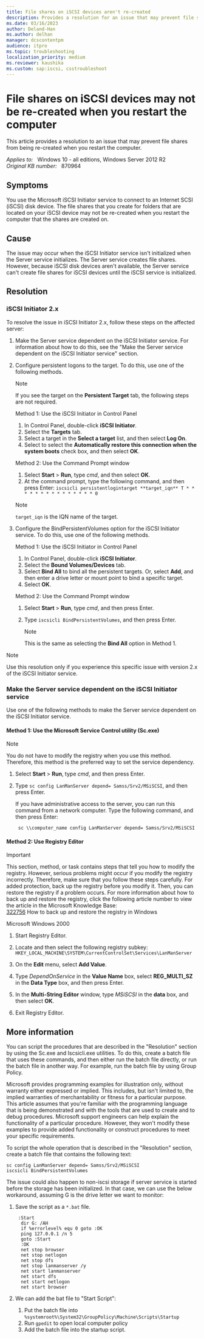```yaml
---
title: File shares on iSCSI devices aren't re-created
description: Provides a resolution for an issue that may prevent file shares from being re-created. This issue occurs when you restart the computer.
ms.date: 03/16/2023
author: Deland-Han
ms.author: delhan
manager: dcscontentpm
audience: itpro
ms.topic: troubleshooting
localization_priority: medium
ms.reviewer: kaushika
ms.custom: sap:iscsi, csstroubleshoot
---
```

# File shares on iSCSI devices may not be re-created when you restart the computer

This article provides a resolution to an issue that may prevent file shares from being re-created when you restart the computer.

_Applies to:_ &nbsp; Windows 10 - all editions, Windows Server 2012 R2  
_Original KB number:_ &nbsp; 870964

## Symptoms

You use the Microsoft iSCSI Initiator service to connect to an Internet SCSI (iSCSI) disk device. The file shares that you create for folders that are located on your iSCSI device may not be re-created when you restart the computer that the shares are created on.

## Cause

The issue may occur when the iSCSI Initiator service isn't initialized when the Server service initializes. The Server service creates file shares. However, because iSCSI disk devices aren't available, the Server service can't create file shares for iSCSI devices until the iSCSI service is initialized.

## Resolution

### iSCSI Initiator 2.x

To resolve the issue in iSCSI Initiator 2.x, follow these steps on the affected server:

1. Make the Server service dependent on the iSCSI Initiator service. For information about how to do this, see the "Make the Server service dependent on the iSCSI Initiator service" section.
2. Configure persistent logons to the target. To do this, use one of the following methods.

    > [!NOTE]
    > If you see the target on the **Persistent Target** tab, the following steps are not required.

    Method 1: Use the iSCSI Initiator in Control Panel  

      1. In Control Panel, double-click **iSCSI Initiator**.
      2. Select the **Targets** tab.
      3. Select a target in the **Select a target** list, and then select **Log On**.
      4. Select to select the **Automatically restore this connection when the system boots** check box, and then select **OK**.  
  
    Method 2: Use the Command Prompt window  

      1. Select **Start** > **Run**, type *cmd*, and then select **OK**.
      2. At the command prompt, type the following command, and then press Enter:
      `iscsicli persistentlogintarget **target_iqn** T * * * * * * * * * * * * * * * 0`  

    > [!NOTE]
    > `target_iqn` is the IQN name of the target.  

3. Configure the BindPersistentVolumes option for the iSCSI Initiator service. To do this, use one of the following methods.

    Method 1: Use the iSCSI Initiator in Control Panel  

      1. In Control Panel, double-click **iSCSI Initiator**.
      2. Select the **Bound Volumes/Devices** tab.
      3. Select **Bind All** to bind all the persistent targets. Or, select **Add**, and then enter a drive letter or mount point to bind a specific target.
      4. Select **OK**.  
  
    Method 2: Use the Command Prompt window  

      1. Select **Start** > **Run**, type *cmd*, and then press Enter.
      2. Type `iscsicli BindPersistentVolumes`, and then press Enter.

          > [!NOTE]
          > This is the same as selecting the **Bind All** option in Method 1.  

> [!NOTE]
> Use this resolution only if you experience this specific issue with version 2.x of the iSCSI Initiator service.

### Make the Server service dependent on the iSCSI Initiator service

Use one of the following methods to make the Server service dependent on the iSCSI Initiator service.

#### Method 1: Use the Microsoft Service Control utility (Sc.exe)

> [!NOTE]
> You do not have to modify the registry when you use this method. Therefore, this method is the preferred way to set the service dependency.

1. Select **Start** > **Run**, type *cmd*, and then press Enter.
2. Type `sc config LanManServer depend= Samss/Srv2/MSiSCSI`, and then press Enter.

    If you have administrative access to the server, you can run this command from a network computer. Type the following command, and then press Enter:

    ```console
     sc \\computer_name config LanManServer depend= Samss/Srv2/MSiSCSI
    ```  

#### Method 2: Use Registry Editor

> [!IMPORTANT]
> This section, method, or task contains steps that tell you how to modify the registry. However, serious problems might occur if you modify the registry incorrectly. Therefore, make sure that you follow these steps carefully. For added protection, back up the registry before you modify it. Then, you can restore the registry if a problem occurs. For more information about how to back up and restore the registry, click the following article number to view the article in the Microsoft Knowledge Base:  
[322756](https://support.microsoft.com/help/322756) How to back up and restore the registry in Windows  

Microsoft Windows 2000  

1. Start Registry Editor.
2. Locate and then select the following registry subkey:  
`HKEY_LOCAL_MACHINE\SYSTEM\CurrentControlSet\Services\LanManServer`  

3. On the **Edit** menu, select **Add Value**.
4. Type *DependOnService* in the **Value Name** box, select **REG_MULTI_SZ** in the **Data Type** box, and then press Enter.
5. In the **Multi-String Editor** window, type *MSiSCSI* in the **data** box, and then select **OK**.
6. Exit Registry Editor.

## More information

You can script the procedures that are described in the "Resolution" section by using the Sc.exe and Iscsicli.exe utilities. To do this, create a batch file that uses these commands, and then either run the batch file directly, or run the batch file in another way. For example, run the batch file by using Group Policy.

Microsoft provides programming examples for illustration only, without warranty either expressed or implied. This includes, but isn't limited to, the implied warranties of merchantability or fitness for a particular purpose. This article assumes that you're familiar with the programming language that is being demonstrated and with the tools that are used to create and to debug procedures. Microsoft support engineers can help explain the functionality of a particular procedure. However, they won't modify these examples to provide added functionality or construct procedures to meet your specific requirements.  

To script the whole operation that is described in the "Resolution" section, create a batch file that contains the following text:  

```console
sc config LanManServer depend= Samss/Srv2/MSiSCSI  
iscsicli BindPersistentVolumes
```

The issue could also happen to non-iscsi storage if server service is started before the storage has been initialized. In that case, we can use the below workaround, assuming G is the drive letter we want to monitor:

1. Save the script as a `*.bat` file.

      ```console
       :Start  
        dir G: /AH  
        if %errorlevel% equ 0 goto :OK  
        ping 127.0.0.1 /n 5  
        goto :Start  
        :OK  
        net stop browser  
        net stop netlogon  
        net stop dfs  
        net stop lanmanserver /y  
        net start lanmanserver  
        net start dfs  
        net start netlogon  
        net start browser  
      ```

2. We can add the bat file to "Start Script":  

    1. Put the batch file into `%systemroot%\System32\GroupPolicy\Machine\Scripts\Startup`
    2. Run `gpedit` to open local computer policy
    3. Add the batch file into the startup script.  
